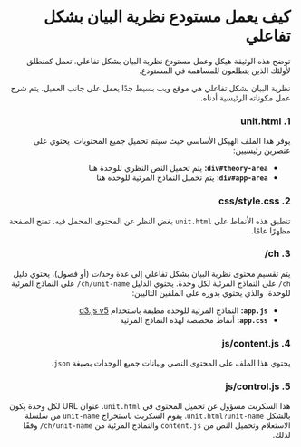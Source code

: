 <div dir="rtl">

# كيف يعمل مستودع نظرية البيان بشكل تفاعلي

توضح هذه الوثيقة هيكل وعمل مستودع نظرية البيان بشكل تفاعلي.
تعمل كمنطلق لأولئك الذين يتطلعون للمساهمة في المستودع.

نظرية البيان بشكل تفاعلي هي موقع ويب بسيط جدًا يعمل على جانب العميل.
يتم شرح عمل مكوناته الرئيسية أدناه.

### 1. unit.html

يوفر هذا الملف الهيكل الأساسي حيث سيتم تحميل جميع المحتويات.
يحتوي على عنصرين رئيسيين:

- **`div#theory-area`:** يتم تحميل النص النظري للوحدة هنا
- **`div#app-area`:** يتم تحميل النماذج المرئية للوحدة هنا

### 2. css/style.css

تنطبق هذه الأنماط على `unit.html` بغض النظر عن المحتوى المحمل فيه.
تمنح الصفحة مظهرًا عامًا.

### 3. ch/

يتم تقسيم محتوى نظرية البيان بشكل تفاعلي إلى عدة *وحدات* (أو فصول).
يحتوي دليل `ch/` على النماذج المرئية لكل وحدة.
يحتوي الدليل `ch/unit-name/` على النماذج المرئية للوحدة، والذي يحتوي بدوره على الملفين التاليين:

- **`app.js`:** النماذج المرئية للوحدة مطبقة باستخدام [d3.js v5](https://d3js.org/)
- **`app.css`:** أنماط مخصصة لهذه النماذج المرئية

### 4. js/content.js

يحتوي هذا الملف على المحتوى النصي وبيانات جميع الوحدات بصيغة `json`.

### 5. js/control.js

هذا السكربت مسؤول عن تحميل المحتوى في `unit.html`.
عنوان URL لكل وحدة يكون بالشكل `unit.html?unit-name`.
يقوم السكربت باستخراج `unit-name` من سلسلة الاستعلام وتحميل النص من `content.js` والنماذج المرئية من `ch/unit-name/` وفقًا لذلك.

</div>